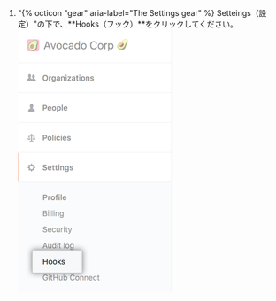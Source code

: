 1. "{% octicon "gear" aria-label="The Settings gear" %} Setteings（設定）"の下で、**Hooks（フック）**をクリックしてください。 ![Enterpriseアカウント設定サイドバー内のフックタブ](/assets/images/help/business-accounts/settings-hooks-tab.png)

